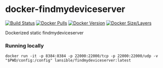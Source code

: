 # docker-findmydeviceserver
[![Build Status](https://github.com/LANsible/docker-findmydeviceserver/actions/workflows/docker.yml/badge.svg)](https://github.com/LANsible/docker-findmydeviceserver/actions/workflows/docker.yml)
[![Docker Pulls](https://img.shields.io/docker/pulls/lansible/findmydeviceserver.svg)](https://hub.docker.com/r/lansible/findmydeviceserver)
[![Docker Version](https://img.shields.io/docker/v/lansible/findmydeviceserver.svg?sort=semver)](https://hub.docker.com/r/lansible/findmydeviceserver)
[![Docker Size/Layers](https://img.shields.io/docker/image-size/lansible/findmydeviceserver.svg?sort=semver)](https://hub.docker.com/r/lansible/findmydeviceserver)

Dockerized static findmydeviceserver


### Running locally

```
docker run -it -p 8384:8384 -p 22000:22000/tcp -p 22000:22000/udp -v "$PWD/config:/config" lansible/findmydeviceserver:latest
```